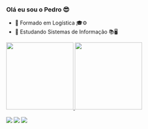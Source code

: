 ### Olá eu sou o Pedro 😎

- 🌲 Formado em Logística 🎓⚙️
- 🌱 Estudando Sistemas de Informação 📚🖥️

<div>
  <a href="https://github.com/PedroHenriqueMR">
  <img height="180em" src="https://github-readme-stats.vercel.app/api?username=PedroHenriqueMR&show_icons=true&theme=dark&include_all_commits=true&count_private=true"/>
  <img height="180em" src="https://github-readme-stats.vercel.app/api/top-langs/?username=PedroHenriqueMR&layout=compact&langs_count=16&theme=dark"/>
    
</div>

<br>
 <div>
                <a href="https://www.linkedin.com/in/pedro-henrique-4898861b0/" target= "blank"><img src="https://img.shields.io/badge/LinkedIn-0077B5?style=for-the-badge&logo=linkedin&logoColor=white"></a>
                <a href="https://www.instagram.com/p_h_m__/" target= "blank"><img src="https://img.shields.io/badge/Instagram-E4405F?style=for-the-badge&logo=instagram&logoColor=white"></a>
                <a href="https://Outlook.comPedropsn158@hotmail.com" target= "blank"><img src="https://img.shields.io/badge/Microsoft_Outlook-0078D4?style=for-the-badge&logo=microsoft-outlook&logoColor=white"></a>
            </div>
 

</svg>
 
</div>
